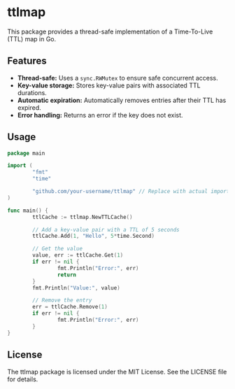 # ttlmap

This package provides a thread-safe implementation of a Time-To-Live (TTL) map in Go. 

## Features

* **Thread-safe:** Uses a `sync.RWMutex` to ensure safe concurrent access.
* **Key-value storage:** Stores key-value pairs with associated TTL durations.
* **Automatic expiration:** Automatically removes entries after their TTL has expired.
* **Error handling:** Returns an error if the key does not exist.

## Usage

```go
package main

import (
        "fmt"
        "time"

        "github.com/your-username/ttlmap" // Replace with actual import path
)

func main() {
        ttlCache := ttlmap.NewTTLCache()

        // Add a key-value pair with a TTL of 5 seconds
        ttlCache.Add(1, "Hello", 5*time.Second)

        // Get the value
        value, err := ttlCache.Get(1)
        if err != nil {
                fmt.Println("Error:", err)
                return
        }
        fmt.Println("Value:", value)

        // Remove the entry
        err = ttlCache.Remove(1)
        if err != nil {
                fmt.Println("Error:", err)
        }
}
```

## License

The ttlmap package is licensed under the MIT License. See the LICENSE file for details.
